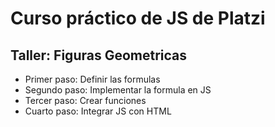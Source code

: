 # Curso práctico de JS de Platzi

## Taller: Figuras Geometricas
- Primer paso: Definir las formulas
- Segundo paso: Implementar la formula en JS
- Tercer paso: Crear funciones
- Cuarto paso: Integrar JS con HTML
